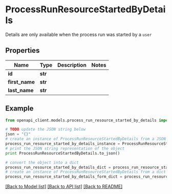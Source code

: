 # ProcessRunResourceStartedByDetails

Details are only available when the process run was started by a `user`

## Properties
Name | Type | Description | Notes
------------ | ------------- | ------------- | -------------
**id** | **str** |  | 
**first_name** | **str** |  | 
**last_name** | **str** |  | 

## Example

```python
from openapi_client.models.process_run_resource_started_by_details import ProcessRunResourceStartedByDetails

# TODO update the JSON string below
json = "{}"
# create an instance of ProcessRunResourceStartedByDetails from a JSON string
process_run_resource_started_by_details_instance = ProcessRunResourceStartedByDetails.from_json(json)
# print the JSON string representation of the object
print ProcessRunResourceStartedByDetails.to_json()

# convert the object into a dict
process_run_resource_started_by_details_dict = process_run_resource_started_by_details_instance.to_dict()
# create an instance of ProcessRunResourceStartedByDetails from a dict
process_run_resource_started_by_details_form_dict = process_run_resource_started_by_details.from_dict(process_run_resource_started_by_details_dict)
```
[[Back to Model list]](../README.md#documentation-for-models) [[Back to API list]](../README.md#documentation-for-api-endpoints) [[Back to README]](../README.md)


